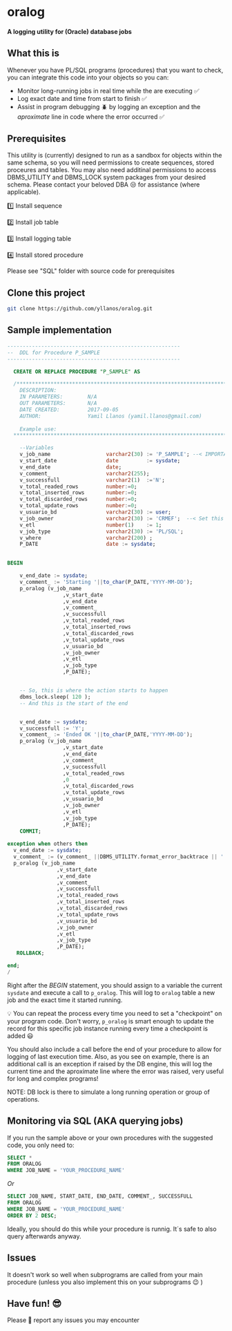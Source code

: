 # oralog
#### A logging utility for (Oracle) database jobs


## What this is

Whenever you have PL/SQL programs (procedures) that you want to check, you can integrate this code into your objects so you can:
* Monitor long-running jobs in real time while the are executing :white_check_mark:
* Log exact date and time from start to finish :white_check_mark:
* Assist in program debugging :beetle: by logging an exception and the _aproximate_ line in code where the error occurred :white_check_mark:

## Prerequisites

This utility is (currently) designed to run as a sandbox for objects within the same schema, so you will need permissions to create sequences, stored proceures and tables. You may also need additinal permissions to access DBMS_UTILITY and DBMS_LOCK system packages from your desired schema. Please contact your beloved DBA :unamused: for assistance (where applicable).

:one: Install sequence

:two: Install job table

:three: Install logging table

:four: Install stored procedure

Please see "SQL" folder with source code for prerequisites

## Clone this project

```bash
git clone https://github.com/yllanos/oralog.git
```

## Sample implementation

```sql
--------------------------------------------------------
--  DDL for Procedure P_SAMPLE
--------------------------------------------------------

  CREATE OR REPLACE PROCEDURE "P_SAMPLE" AS

  /********************************************************************************************
    DESCRIPTION:          
    IN PARAMETERS:        N/A
    OUT PARAMETERS:       N/A
    DATE CREATED:         2017-09-05
    AUTHOR:               Yamil Llanos (yamil.llanos@gmail.com)
    
    Example use:          
  *********************************************************************************************/

    --Variables
    v_job_name                  varchar2(30) := 'P_SAMPLE'; --< IMPORTANT: This should match name of procedure above >
    v_start_date                date         := sysdate;
    v_end_date                  date;
    v_comment_                  varchar2(255);
    v_successfull               varchar2(1)  :='N';
    v_total_readed_rows         number:=0;
    v_total_inserted_rows       number:=0;
    v_total_discarded_rows      number:=0;
    v_total_update_rows         number:=0;
    v_usuario_bd                varchar2(30) := user;
    v_job_owner                 varchar2(30) := 'CRMEF';  --< Set this to whatever DB user schema will run this procedure >
    v_etl                       number(1)    := 1;            
    v_job_type                  varchar2(30) := 'PL/SQL';     
    v_where                     varchar2(200) ;
    P_DATE                      date := sysdate;

    
BEGIN

    v_end_date := sysdate;
    v_comment_ := 'Starting '||to_char(P_DATE,'YYYY-MM-DD');
    p_oralog (v_job_name
                  ,v_start_date
                  ,v_end_date
                  ,v_comment_
                  ,v_successfull
                  ,v_total_readed_rows
                  ,v_total_inserted_rows
                  ,v_total_discarded_rows
                  ,v_total_update_rows
                  ,v_usuario_bd
                  ,v_job_owner
                  ,v_etl
                  ,v_job_type
                  ,P_DATE);    


    -- So, this is where the action starts to happen
    dbms_lock.sleep( 120 ); 
    -- And this is the start of the end


    v_end_date := sysdate;
    v_successfull := 'Y';
    v_comment_ := 'Ended OK '||to_char(P_DATE,'YYYY-MM-DD');
    p_oralog (v_job_name
                  ,v_start_date
                  ,v_end_date
                  ,v_comment_
                  ,v_successfull
                  ,v_total_readed_rows
                  ,0
                  ,v_total_discarded_rows
                  ,v_total_update_rows
                  ,v_usuario_bd
                  ,v_job_owner
                  ,v_etl
                  ,v_job_type
                  ,P_DATE);
    COMMIT;
   
exception when others then
  v_end_date := sysdate;
  v_comment_ := (v_comment_ ||DBMS_UTILITY.format_error_backtrace || ' ' || sqlcode || ' ' || sqlerrm);
  p_oralog (v_job_name
                ,v_start_date
                ,v_end_date
                ,v_comment_
                ,v_successfull
                ,v_total_readed_rows
                ,v_total_inserted_rows
                ,v_total_discarded_rows
                ,v_total_update_rows
                ,v_usuario_bd
                ,v_job_owner
                ,v_etl
                ,v_job_type
                ,P_DATE);
   ROLLBACK;   

end;
/

```

Right after the _BEGIN_ statement, you should assign to a variable the current `sysdate` and execute a call to `p_oralog`. This will log to `oralog` table a new job and the exact time it started running.

:bulb: You can repeat the process every time you need to set a "checkpoint" on your program code. Don't worry, `p_oralog` is smart enough to update the record for this specific job instance running every time a checkpoint is added :smiley:

You should also include a call before the end of your procedure to allow for logging of last execution time. Also, as you see on example, there is an additional call is an exception if raised by the DB engine, this will log the current time and the aproximate line where the error was raised, very useful for long and complex programs!

NOTE: DB lock is there to simulate a long running operation or group of operations.

## Monitoring via SQL (AKA querying jobs)

If you run the sample above or your own procedures with the suggested code, you only need to:

```sql
SELECT *
FROM ORALOG
WHERE JOB_NAME = 'YOUR_PROCEDURE_NAME'
```

_Or_

```sql
SELECT JOB_NAME, START_DATE, END_DATE, COMMENT_, SUCCESSFULL
FROM ORALOG
WHERE JOB_NAME = 'YOUR_PROCEDURE_NAME'
ORDER BY 2 DESC;
```

Ideally, you should do this while your procedure is runnig. It´s safe to also query afterwards anyway.

## Issues

It doesn't work so well when subprograms are called from your main procedure (unless you also implement this on your subprograms :wink: )

## Have fun! :sunglasses:

Please :pray: report any issues you may encounter

